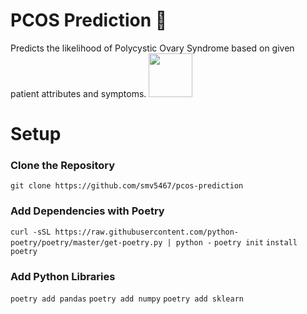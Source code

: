 # PCOS Prediction 🥼
Predicts the likelihood of Polycystic Ovary Syndrome based on given patient attributes and symptoms.
<img src="https://user-images.githubusercontent.com/78241340/148718462-7a01bc16-4c2c-4f4c-ac99-b5c71d96bc5b.png" width="70">

# Setup
### Clone the Repository 
`git clone https://github.com/smv5467/pcos-prediction`

### Add Dependencies with Poetry 
`curl -sSL https://raw.githubusercontent.com/python-poetry/poetry/master/get-poetry.py | python -`
`poetry init`
`install poetry `

### Add Python Libraries 
`poetry add pandas`
`poetry add numpy`
`poetry add sklearn`


